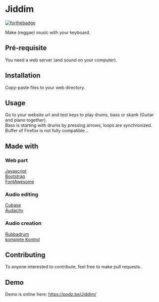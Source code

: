 # Jiddim

[![forthebadge](https://forthebadge.com/images/badges/made-with-javascript.svg)](http://forthebadge.com)

Make (reggae) music with your keyboard.

## Pré-requisite

You need a web server (and sound on your computer).

## Installation

Copy-paste files to your web directory.

## Usage

Go to your website url and test keys to play drums, bass or skank (Guitar and piano together).</br>
Bass is starting with drums by pressing arrows, loops are synchronized.</br>
Buffer of Firefox is not fully compatible...</br>

## Made with

### Web part
[Javascript](https://developer.mozilla.org/fr/docs/Web/JavaScript)</br>
[Bootstrap](https://getbootstrap.com/)</br>
[FontAwesome](https://fontawesome.com/)</br>

### Audio editing
[Cubase](https://www.steinberg.net/fr/cubase/)</br>
[Audacity](https://www.audacityteam.org/)</br>

### Audio creation
[Rubbadrum](https://www.westfinga.com/vstplugins)</br>
[komplete Kontrol](https://www.native-instruments.com/fr/products/komplete/bundles/komplete-kontrol/)</br>

## Contributing

To anyone interested to contribute, feel free to make pull requests.

## Demo

Demo is online here: https://podz.be/Jiddim/
